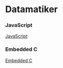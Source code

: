 # Datamatiker

### JavaScript
[JavaScript](https://almajosefin.github.io/portfolio/javascript)

### Embedded C
[Embedded C](https://almajosefin.github.io/portfolio/embeddedc)
